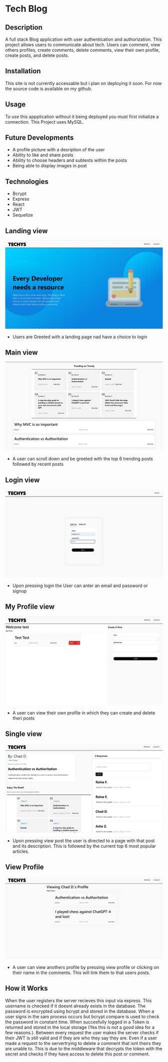 # Tech Blog

## Description
A full stack Blog application with user authentication and authorization. This project allows users to communicate about tech. Users can comment, view others profiles, create comments, delete comments, view their own profile, create posts, and delete posts.

## Installation
This site is not currently accessable but i plan on deploying it soon. For now the source code is available on my github.

## Usage
To use this appplication without it being deployed you must first initialize a connection. This Project uses MySQL. 
## Future Developments
- A profile picture with a desription of the user
- Ability to like and share posts
- Ability to choose headers and subtexts within the posts
- Being able to display images in post

## Technologies
- Bcrypt
- Express
- React
- JWT
- Sequelize

## Landing view
![Alt text](./readme-ss/Landing.png?raw=true)
- Users are Greeted with a landing page nad have a choice to login

## Main view
![Alt text](./readme-ss/Main.png?raw=true)
- A user can scroll down and be greeted with the top 6 trending posts followed by recent posts
## Login view
![Alt text](./readme-ss/Login.png?raw=true)
- Upon pressing login the User can anter an email and password or signup

## My Profile view
![Alt text](./readme-ss/MyProfile.png?raw=true)
- A user can view their own profile in which they can create and delete theri posts 
## Single view
![Alt text](./readme-ss/Single.png?raw=true)
- Upon pressing view post the user is directed to a page with that post and its description. This is followed by the current top 6 most popular articles.

## View Profile
![Alt text](./readme-ss/ViewProfile.png?raw=true)
- A user can view anothers profile by pressing view profile or clicking on their name in the comments. This will link them to that users posts.

## How it Works

When the user registers the server recieves this input via express. This username is checked if it doesnt already exists in the database. The password is encrypted using bcrypt and stored in the database. When a user signs in the sam process occurs but bcrypt.compare is used to check the password in constant time. When succesfully logged in a Token is returned and stored in the local storage (Yes this is not a good idea for a few reasons.). Between every request the user makes the server checks if their JWT is still valid and if they are who they say they are. Even if a user made a request to the servertrying to delete a comment that isnt theirs they are unable to. This is due to the middleware that decrypts the token with the secret and checks if they have access to delete this post or comment.